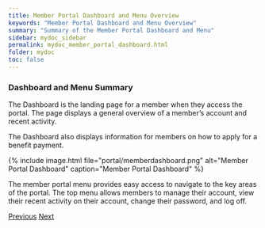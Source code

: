 ```yaml
---
title: Member Portal Dashboard and Menu Overview
keywords: "Member Portal Dashboard and Menu Overview"
summary: "Summary of the Member Portal Dashboard and Menu"
sidebar: mydoc_sidebar
permalink: mydoc_member_portal_dashboard.html
folder: mydoc
toc: false
---
```


### Dashboard and Menu Summary

The Dashboard is the landing page for a member when they access the portal. The page displays a general overview of a member’s account and recent activity.

The Dashboard also displays information for members on how to apply for a benefit payment.

{% include image.html file="portal/memberdashboard.png" alt="Member Portal Dashboard" caption="Member Portal Dashboard" %}

The member portal menu provides easy access to navigate to the key areas of the portal. The top menu allows members to manage their account, view their recent activity on their account, change their password, and log off.

<a class="btn btn-default btn-lg pull-left" href="mydoc_member_portal_access.html" role="button">Previous</a>
<a class="btn btn-primary btn-lg pull-right" href="mydoc_member_portal_mydetails.html" role="button">Next</a>
